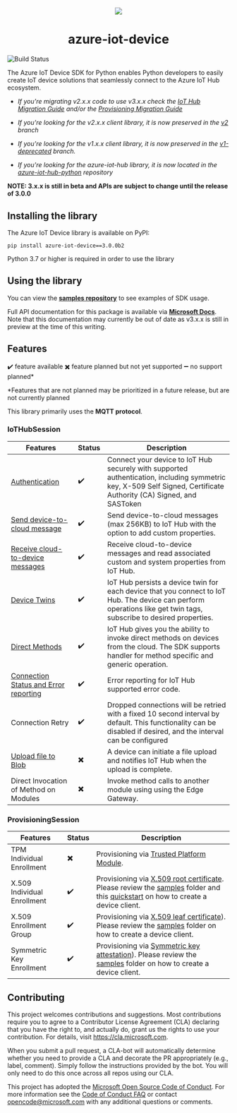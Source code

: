 #
<div align=center>
    <img src="./doc/images/azure_iot_sdk_python_banner.png"></img>
    <h1> azure-iot-device </h1>
</div>

![Build Status](https://azure-iot-sdks.visualstudio.com/azure-iot-sdks/_apis/build/status/Azure.azure-iot-sdk-python)

The Azure IoT Device SDK for Python enables Python developers to easily create IoT device solutions that seamlessly connect to the Azure IoT Hub ecosystem.

* *If you're migrating v2.x.x code to use v3.x.x check the [IoT Hub Migration Guide](https://github.com/Azure/azure-iot-sdk-python/blob/main/migration_guide_iothub.md) and/or the [Provisioning Migration Guide](https://github.com/Azure/azure-iot-sdk-python/blob/main/migration_guide_provisioning.md)*

* *If you're looking for the v2.x.x client library, it is now preserved in the [v2](https://github.com/Azure/azure-iot-sdk-python/tree/v2) branch*

* *If you're looking for the v1.x.x client library, it is now preserved in the [v1-deprecated](https://github.com/Azure/azure-iot-sdk-python/tree/v1-deprecated) branch.*

* *If you're looking for the azure-iot-hub library, it is now located in the [azure-iot-hub-python](https://github.com/Azure/azure-iot-hub-python) repository*

**NOTE: 3.x.x is still in beta and APIs are subject to change until the release of 3.0.0**


## Installing the library

The Azure IoT Device library is available on PyPI:

```Shell
pip install azure-iot-device==3.0.0b2
```

Python 3.7 or higher is required in order to use the library


## Using the library
You can view the [**samples repository**](https://github.com/Azure/azure-iot-sdk-python/tree/main/samples) to see examples of SDK usage.

Full API documentation for this package is available via [**Microsoft Docs**](https://docs.microsoft.com/python/api/azure-iot-device/azure.iot.device?view=azure-python). Note that this documentation may currently be out of date as v3.x.x is still in preview at the time of this writing.


## Features

:heavy_check_mark: feature available  :heavy_multiplication_x: feature planned but not yet supported  :heavy_minus_sign: no support planned*

*Features that are not planned may be prioritized in a future release, but are not currently planned

This library primarily uses the **MQTT protocol**.

### IoTHubSession

| Features                                                                                                         | Status                     | Description                                                                                                                                                                                                          |
|------------------------------------------------------------------------------------------------------------------|----------------------------|----------------------------------------------------------------------------------------------------------------------------------------------------------------------------------------------------------------------|
| [Authentication](https://docs.microsoft.com/en-us/azure/iot-hub/iot-hub-security-deployment)                     | :heavy_check_mark:         | Connect your device to IoT Hub securely with supported authentication, including symmetric key, X-509 Self Signed, Certificate Authority (CA) Signed, and SASToken                                     |
| [Send device-to-cloud message](https://docs.microsoft.com/en-us/azure/iot-hub/iot-hub-devguide-messages-d2c)     | :heavy_check_mark:         | Send device-to-cloud messages (max 256KB) to IoT Hub with the option to add custom properties.                                                                                                                       |
| [Receive cloud-to-device messages](https://docs.microsoft.com/en-us/azure/iot-hub/iot-hub-devguide-messages-c2d) | :heavy_check_mark:         | Receive cloud-to-device messages and read associated custom and system properties from IoT Hub.                                                        |
| [Device Twins](https://docs.microsoft.com/en-us/azure/iot-hub/iot-hub-devguide-device-twins)                     | :heavy_check_mark:         | IoT Hub persists a device twin for each device that you connect to IoT Hub.  The device can perform operations like get twin tags, subscribe to desired properties.                                                |
| [Direct Methods](https://docs.microsoft.com/en-us/azure/iot-hub/iot-hub-devguide-direct-methods)                 | :heavy_check_mark:         | IoT Hub gives you the ability to invoke direct methods on devices from the cloud.  The SDK supports handler for method specific and generic operation.                                                            |
| [Connection Status and Error reporting](https://docs.microsoft.com/en-us/rest/api/iothub/common-error-codes)     | :heavy_check_mark:         | Error reporting for IoT Hub supported error code.                                                                                         |
| Connection Retry                                                                                                 | :heavy_check_mark:         | Dropped connections will be retried with a fixed 10 second interval by default. This functionality can be disabled if desired, and the interval can be configured   |
| [Upload file to Blob](https://docs.microsoft.com/en-us/azure/iot-hub/iot-hub-devguide-file-upload)               | :heavy_multiplication_x:   | A device can initiate a file upload and notifies IoT Hub when the upload is complete.  |
| Direct Invocation of Method on Modules                                                                           | :heavy_multiplication_x:   | Invoke method calls to another module using using the Edge Gateway.         


### ProvisioningSession

| Features                    | Status                   | Description                                                                                                                                                                                                                                                                                                                                        |
|-----------------------------|--------------------------|----------------------------------------------------------------------------------------------------------------------------------------------------------------------------------------------------------------------------------------------------------------------------------------------------------------------------------------------------|
| TPM Individual Enrollment   | :heavy_multiplication_x: | Provisioning via [Trusted Platform Module](https://docs.microsoft.com/en-us/azure/iot-dps/concepts-security#trusted-platform-module-tpm).                                                                                                                                                                                                          |
| X.509 Individual Enrollment | :heavy_check_mark:       | Provisioning via [X.509 root certificate](https://docs.microsoft.com/en-us/azure/iot-dps/concepts-security#root-certificate).  Please review the [samples](azure-iot-device/samples/async-hub-scenarios/provision_x509.py) folder and this [quickstart](https://docs.microsoft.com/en-us/azure/iot-dps/quick-create-simulated-device-x509-python) on how to create a device client.   |
| X.509 Enrollment Group      | :heavy_check_mark:       | Provisioning via [X.509 leaf certificate](https://docs.microsoft.com/en-us/azure/iot-dps/concepts-security#leaf-certificate)).  Please review the [samples](azure-iot-device/samples/async-hub-scenarios/provision_x509.py) folder on how to create a device client.                                                                                                                  |
| Symmetric Key Enrollment    | :heavy_check_mark:       | Provisioning via [Symmetric key attestation](https://docs.microsoft.com/en-us/azure/iot-dps/concepts-symmetric-key-attestation)).  Please review the [samples](azure-iot-device/samples/async-hub-scenarios/provision_symmetric_key.py) folder on how to create a device client.                                                                                                               |


## Contributing

This project welcomes contributions and suggestions.  Most contributions require you to agree to a
Contributor License Agreement (CLA) declaring that you have the right to, and actually do, grant us
the rights to use your contribution. For details, visit https://cla.microsoft.com.

When you submit a pull request, a CLA-bot will automatically determine whether you need to provide
a CLA and decorate the PR appropriately (e.g., label, comment). Simply follow the instructions
provided by the bot. You will only need to do this once across all repos using our CLA.

This project has adopted the [Microsoft Open Source Code of Conduct](https://opensource.microsoft.com/codeofconduct/).
For more information see the [Code of Conduct FAQ](https://opensource.microsoft.com/codeofconduct/faq/) or
contact [opencode@microsoft.com](mailto:opencode@microsoft.com) with any additional questions or comments.
